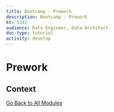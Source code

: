 ```yaml
---
title: Bootcamp - Prework
description: Bootcamp - Prework
kt: 5342
audience: Data Engineer, Data Architect
doc-type: tutorial
activity: develop
---
```

# Prework

## Context


[Go Back to All Modules](./overview.md)
